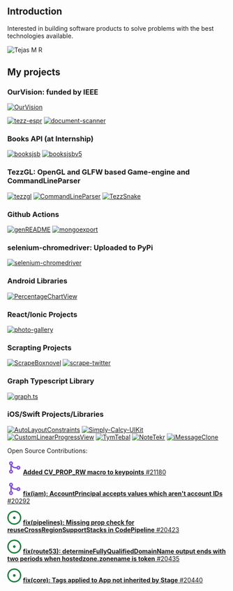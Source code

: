 ## Introduction

Interested in building software products to solve problems with the best technologies available.

<p>
  <img align="center" src="https://github-readme-stats.vercel.app/api?username=tezz-io&count_private=true&show_icons=true&border_radius=20" alt="Tejas M R" />
</p>

## My projects

### OurVision: funded by IEEE

[![OurVision](https://github-readme-stats.vercel.app/api/pin/?username=tejas1904&repo=OurVision)](https://github.com/tejas1904/OurVision)

[![tezz-espr](https://github-readme-stats.vercel.app/api/pin/?username=tezz-io&repo=tezz-espr)](https://github.com/tezz-io/tezz-espr)
[![document-scanner](https://github-readme-stats.vercel.app/api/pin/?username=tezz-io&repo=document-scanner)](https://github.com/tezz-io/document-scanner)

### Books API (at Internship)

[![booksjsb](https://github-readme-stats.vercel.app/api/pin/?username=tezz-io&repo=booksjsb)](https://github.com/tezz-io/booksjsb)
[![booksjsbv5](https://github-readme-stats.vercel.app/api/pin/?username=tezz-io&repo=booksjsbv5)](https://github.com/tezz-io/booksjsbv5)

### TezzGL: OpenGL and GLFW based Game-engine and CommandLineParser

[![tezzgl](https://github-readme-stats.vercel.app/api/pin/?username=tezz-io&repo=tezzgl)](https://github.com/tezz-io/tezzgl)
[![CommandLineParser](https://github-readme-stats.vercel.app/api/pin/?username=tezz-io&repo=CommandLineParser)](https://github.com/tezz-io/CommandLineParser)
[![TezzSnake](https://github-readme-stats.vercel.app/api/pin/?username=tezz-io&repo=TezzSnake)](https://github.com/tezz-io/TezzSnake)

### Github Actions

[![genREADME](https://github-readme-stats.vercel.app/api/pin/?username=tezz-io&repo=genREADME)](https://github.com/tezz-io/genREADME)
[![mongoexport](https://github-readme-stats.vercel.app/api/pin/?username=tezz-io&repo=mongoexport)](https://github.com/tezz-io/mongoexport)

### selenium-chromedriver: Uploaded to PyPi

[![selenium-chromedriver](https://github-readme-stats.vercel.app/api/pin/?username=tezz-io&repo=selenium-chromedriver)](https://github.com/tezz-io/selenium-chromedriver)

### Android Libraries

[![PercentageChartView](https://github-readme-stats.vercel.app/api/pin/?username=tezz-io&repo=PercentageChartView)](https://github.com/tezz-io/PercentageChartView)

### React/Ionic Projects

[![photo-gallery](https://github-readme-stats.vercel.app/api/pin/?username=tezz-io&repo=photo-gallery)](https://github.com/tezz-io/photo-gallery)

### Scrapting Projects

[![ScrapeBoxnovel](https://github-readme-stats.vercel.app/api/pin/?username=tezz-io&repo=ScrapeBoxnovel)](https://github.com/tezz-io/ScrapeBoxnovel)
[![scrape-twitter](https://github-readme-stats.vercel.app/api/pin/?username=tezz-io&repo=scrape-twitter)](https://github.com/tezz-io/scrape-twitter)

### Graph Typescript Library

[![graph.ts](https://github-readme-stats.vercel.app/api/pin/?username=tezz-io&repo=graph.ts)](https://github.com/tezz-io/graph.ts)

### iOS/Swift Projects/Libraries

[![AutoLayoutConstraints](https://github-readme-stats.vercel.app/api/pin/?username=tezz-io&repo=AutoLayoutConstraints)](https://github.com/tezz-io/AutoLayoutConstraints)
[![Simply-Calcy-UIKit](https://github-readme-stats.vercel.app/api/pin/?username=tezz-io&repo=Simply-Calcy-UIKit)](https://github.com/tezz-io/Simply-Calcy-UIKit)
[![CustomLinearProgressView](https://github-readme-stats.vercel.app/api/pin/?username=tezz-io&repo=CustomLinearProgressView)](https://github.com/tezz-io/CustomLinearProgressView)
[![TymTebal](https://github-readme-stats.vercel.app/api/pin/?username=tezz-io&repo=TymTebal)](https://github.com/tezz-io/TymTebal)
[![NoteTekr](https://github-readme-stats.vercel.app/api/pin/?username=tezz-io&repo=NoteTekr)](https://github.com/tezz-io/NoteTekr)
[![iMessageClone](https://github-readme-stats.vercel.app/api/pin/?username=tezz-io&repo=iMessageClone)](https://github.com/tezz-io/iMessageClone)

Open Source Contributions:

![merged](merged.svg) [**Added CV_PROP_RW macro to keypoints** #21180](https://github.com/opencv/opencv/pull/21180)

![merged](merged.svg) [**fix(iam): AccountPrincipal accepts values which aren't account IDs** #20292](https://github.com/aws/aws-cdk/pull/20292)

![open](open.svg) [**fix(pipelines): Missing prop check for reuseCrossRegionSupportStacks in CodePipeline** #20423](https://github.com/aws/aws-cdk/pull/20423)

![open](open.svg) [**fix(route53): determineFullyQualifiedDomainName output ends with two periods when hostedzone.zonename is token** #20435](https://github.com/aws/aws-cdk/pull/20435)

![open](open.svg) [**fix(core): Tags applied to App not inherited by Stage** #20440](https://github.com/aws/aws-cdk/pull/20440)
